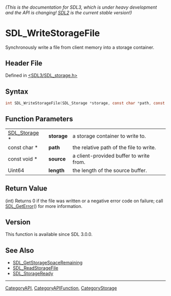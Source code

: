 ###### (This is the documentation for SDL3, which is under heavy development and the API is changing! [SDL2](https://wiki.libsdl.org/SDL2/) is the current stable version!)
# SDL_WriteStorageFile

Synchronously write a file from client memory into a storage container.

## Header File

Defined in [<SDL3/SDL_storage.h>](https://github.com/libsdl-org/SDL/blob/main/include/SDL3/SDL_storage.h)

## Syntax

```c
int SDL_WriteStorageFile(SDL_Storage *storage, const char *path, const void *source, Uint64 length);
```

## Function Parameters

|                              |             |                                         |
| ---------------------------- | ----------- | --------------------------------------- |
| [SDL_Storage](SDL_Storage) * | **storage** | a storage container to write to.        |
| const char *                 | **path**    | the relative path of the file to write. |
| const void *                 | **source**  | a client-provided buffer to write from. |
| Uint64                       | **length**  | the length of the source buffer.        |

## Return Value

(int) Returns 0 if the file was written or a negative error code on
failure; call [SDL_GetError](SDL_GetError)() for more information.

## Version

This function is available since SDL 3.0.0.

## See Also

- [SDL_GetStorageSpaceRemaining](SDL_GetStorageSpaceRemaining)
- [SDL_ReadStorageFile](SDL_ReadStorageFile)
- [SDL_StorageReady](SDL_StorageReady)

----
[CategoryAPI](CategoryAPI), [CategoryAPIFunction](CategoryAPIFunction), [CategoryStorage](CategoryStorage)

